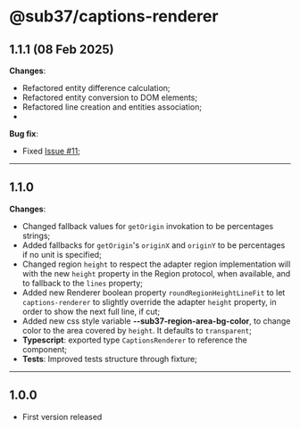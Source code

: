 # @sub37/captions-renderer

## **1.1.1** (08 Feb 2025)

**Changes**:

- Refactored entity difference calculation;
- Refactored entity conversion to DOM elements;
- Refactored line creation and entities association;
-

**Bug fix**:

- Fixed [Issue #11](https://github.com/alexandercerutti/sub37/issues/11);

---

## **1.1.0**

**Changes**:

- Changed fallback values for `getOrigin` invokation to be percentages strings;
- Added fallbacks for `getOrigin`'s `originX` and `originY` to be percentages if no unit is specified;
- Changed region `height` to respect the adapter region implementation will with the new `height` property in the Region protocol, when available, and to fallback to the `lines` property;
- Added new Renderer boolean property `roundRegionHeightLineFit` to let `captions-renderer` to slightly override the adapter `height` property, in order to show the next full line, if cut;
- Added new css style variable **--sub37-region-area-bg-color**, to change color to the area covered by `height`. It defaults to `transparent`;
- **Typescript**: exported type `CaptionsRenderer` to reference the component;
- **Tests**: Improved tests structure through fixture;

---

## **1.0.0**

- First version released
